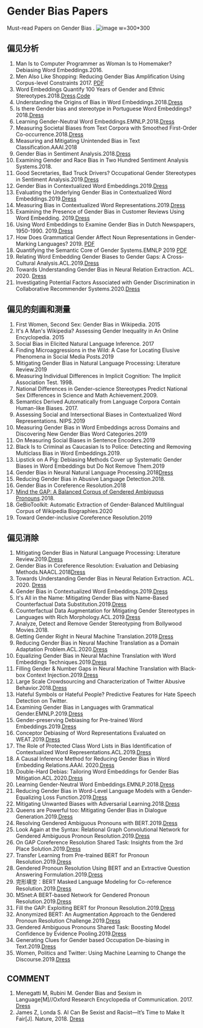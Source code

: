 # Gender Bias Papers
Must-read Papers on Gender Bias .
![image w=300*300](https://www.hh-law.com/wp-content/uploads/sites/1300396/2019/11/implicitbiasimage.jpg)


## 偏见分析
1. Man Is to Computer Programmer as Woman Is to Homemaker? Debiasing Word Embeddings.2016.
2. Men Also Like Shopping: Reducing Gender Bias Amplification Using Corpus-level Constraints 2017. [PDF](https://arxiv.org/pdf/1707.09457.pdf)
3. Word Embeddings Quantify 100 Years of Gender and Ethnic Stereotypes.2018.[Dress](https://arxiv.org/abs/1711.08412v1).[Code](https://github.com/nikhgarg/EmbeddingDynamicStereotypes)
4. Understanding the Origins of Bias in Word Embeddings.2018.[Dress](https://arxiv.org/abs/1810.03611)
5. Is there Gender bias and stereotype in Portuguese Word Embeddings? 2018.[Dress](https://arxiv.org/abs/1810.04528)
6. Learning Gender-Neutral Word Embeddings.EMNLP.2018.[Dress](https://arxiv.org/abs/1809.01496v1)
7. Measuring Societal Biases from Text Corpora with Smoothed First-Order Co-occurrence.2018.[Dress](https://arxiv.org/abs/1812.10424)
8. Measuring and Mitigating Unintended Bias in Text Classification.AAAI.2018
9. Gender Bias in Sentiment Analysis.2018.[Dress](https://wlv.openrepository.com/bitstream/handle/2436/620633/GenderBiasInSentimentAnalysisPreprint.pdf?sequence=9&isAllowed=y)
10. Examining Gender and Race Bias in Two Hundred Sentiment Analysis Systems.2018.
11. Good Secretaries, Bad Truck Drivers? Occupational Gender Stereotypes in Sentiment Analysis.2019.[Dress](https://arxiv.org/abs/1906.10256v2)
12. Gender Bias in Contextualized Word Embeddings.2019.[Dress](https://arxiv.org/abs/1904.03310)
13. Evaluating the Underlying Gender Bias in Contextualized Word Embeddings.2019.[Dress](https://arxiv.org/abs/1904.08783)
14. Measuring Bias in Contextualized Word Representations.2019.[Dress](https://arxiv.org/abs/1906.07337v1)
15. Examining the Presence of Gender Bias in Customer Reviews Using Word Embedding. 2019.[Dress](https://arxiv.org/abs/1902.00496v1)
16. Using Word Embeddings to Examine Gender Bias in Dutch Newspapers, 1950-1990. 2019.[Dress](https://www.aclweb.org/anthology/W19-4712/)
17. How Does Grammatical Gender Affect Noun Representations in Gender-Marking Languages? 2019. [PDF](https://arxiv.org/pdf/1910.14161.pdf)
18. Quantifying the Semantic Core of Gender Systems.EMNLP 2019 [PDF](https://arxiv.org/pdf/1910.13497.pdf)
19. Relating Word Embedding Gender Biases to Gender Gaps: A Cross-Cultural Analysis.ACL.2019.[Dress](https://www.aclweb.org/anthology/W19-3803/)
20. Towards Understanding Gender Bias in Neural Relation Extraction. ACL. 2020. [Dress](https://www.aclweb.org/anthology/2020.acl-main.265/)
21. Investigating Potential Factors Associated with Gender Discrimination in Collaborative Recommender Systems.2020.[Dress](https://arxiv.org/abs/2002.07786)

## 偏见的刻画和测量
1. First Women, Second Sex: Gender Bias in Wikipedia. 2015
2. It's A Man's Wikipedia? Assessing Gender Inequality in An Online Encyclopedia. 2015
3. Social Bias in Elicited Natural Language Inference. 2017
4. Finding Microaggressions in the Wild: A Case for Locating Elusive Phenomena in Social Media Posts.2019
5. Mitigating Gender Bias in Natural Language Processing: Literature Review.2019
6. Measuring Individual Differences in Implicit Cognition: The Implicit Association Test. 1998.
7. National Differences in Gender–science Stereotypes Predict National Sex Differences in Science and Math Achievement.2009.
8. Semantics Derived Automatically from Language Corpora Contain Human-like Biases. 2017.
9. Assessing Social and Intersectional Biases in Contextualized Word Representations. NIPS.2019
10. Measuring Gender Bias in Word Embeddings across Domains and Discovering New Gender Bias Word Categories.2019
11. On Measuring Social Biases in Sentence Encoders.2019
12. Black Is to Criminal as Caucasian Is to Police: Detecting and Removing Multiclass Bias in Word Embeddings.2019.
13. Lipstick on A Pig: Debiasing Methods Cover up Systematic Gender Biases in Word Embeddings but Do Not Remove Them.2019
14. Gender Bias in Neural Natural Language Processing.2018[Dress](https://arxiv.org/abs/1807.11714)
15. Reducing Gender Bias in Abusive Language Detection.2018.
16. Gender Bias in Coreference Resolution.2018
17. [Mind the GAP: A Balanced Corpus of Gendered Ambiguous Pronouns](https://watermark.silverchair.com/tacl_a_00240.pdf?token=AQECAHi208BE49Ooan9kkhW_Ercy7Dm3ZL_9Cf3qfKAc485ysgAAAqkwggKlBgkqhkiG9w0BBwagggKWMIICkgIBADCCAosGCSqGSIb3DQEHATAeBglghkgBZQMEAS4wEQQMPE7Kg3Ht5MYve550AgEQgIICXP0XeqeYbNwTfeu-j1c7Q84pHmZAqEziDs0r7WXaeGBx5LZkRmuTp5wWdWdxFj1tqwjN3l74QyTiz7PiN066qi2gOOvAqATNT07KTu5y-R-2SPSD_ExZBGdkKDnkyGm3zIXwJ7zx7FC78Ud5b-2c5LdYNC7dyBd_4Te-ca3hwUzilZqAezF-IwBTrPTt5to0M-B10aAfHCjgxQRxui_cTtS20pDtnQEor6G9vhZwF9ckwVb47CYSqt4qoL1jDuBMTRuRiKBnr7Qp2pI6YLfRz7gtaB6plzaU_3i6tWXcO4HHPx7K3o0JbJAREUSQ3R9PAPyuUCihdQ6LtxHKRL8QEbZ5rsjSqa4_KgFDgsF7R1gycfsS1g0opxrLXQKpLrZ4ZrQTODPubSewo1Bl0jw_Yy9kKTTYCrrboEQZpwR1f7wThslo5PrykUlIwf-usJ_VP2z1ysV7wZWKQ7jYt7whsj1RNBfnn5JmwGZIOeGSvybhrfipV3qQ1LkiN1vn3XytCY9kYgohgcPyQuZWa4kAVKN5_Un32s3Ijc-7pY8y4MlA-HRfw4IZkpNpKQI2PMGThZZ2RWjJDW7z1mWvKc3-DLH_pRs56OwVTMUEYh5DoCjl57UxLgK9fhVgQGGhlpzQflDCkM-381s_j0KJV-R2aVucdagpOBNlKPriqdH3SCvvw60TEtNH9uALDxpd8AONrOXvOkW3zQvgbni-96SzWcGr6lEfVFo5g5wf8pDnMhYNVfmGEHJ476lMFdwdzaolMJ360aAGMx2s96rDmEl1EQxsSObYhfDFx1H00fo).2018.
18. GeBioToolkit: Automatic Extraction of Gender-Balanced Multilingual Corpus of Wikipedia Biographies.2020
19. Toward Gender-inclusive Coreference Resolution.2019

## 偏见消除
1. Mitigating Gender Bias in Natural Language Processing: Literature Review.2019.[Dress](https://arxiv.org/abs/1906.08976v1)
2. Gender Bias in Coreference Resolution: Evaluation and Debiasing Methods.NAACL.2018[Dress](https://arxiv.org/abs/1804.06876v1)
3. Towards Understanding Gender Bias in Neural Relation Extraction. ACL. 2020. [Dress](https://www.aclweb.org/anthology/2020.acl-main.265/)
4. Gender Bias in Contextualized Word Embeddings.2019.[Dress](https://arxiv.org/abs/1904.03310)
5. It's All in the Name: Mitigating Gender Bias with Name-Based Counterfactual Data Substitution.2019.[Dress](https://arxiv.org/abs/1909.00871v3)
6. Counterfactual Data Augmentation for Mitigating Gender Stereotypes in Languages with Rich Morphology.ACL.2019.[Dress](https://arxiv.org/abs/1906.04571)
7. Analyze, Detect and Remove Gender Stereotyping from Bollywood Movies.2018.
8. Getting Gender Right in Neural Machine Translation.2019.[Dress](https://arxiv.org/abs/1909.05088)
9. Reducing Gender Bias in Neural Machine Translation as a Domain Adaptation Problem.ACL.2020.[Dress](https://arxiv.org/abs/2004.04498)
10. Equalizing Gender Bias in Neural Machine Translation with Word Embeddings Techniques.2019.[Dress](https://arxiv.org/abs/1901.03116)
11. Filling Gender & Number Gaps in Neural Machine Translation with Black-box Context Injection.2019.[Dress](https://arxiv.org/abs/1903.03467)
12. Large Scale Crowdsourcing and Characterization of Twitter Abusive Behavior.2018.[Dress](https://arxiv.org/abs/1802.00393)
13. Hateful Symbols or Hateful People? Predictive Features for Hate Speech Detection on Twitter.
14. Examining Gender Bias in Languages with Grammatical Gender.EMNLP.2019.[Dress](https://arxiv.org/abs/1909.02224)
15. Gender-preserving Debiasing for Pre-trained Word Embeddings.2019.[Dress](https://arxiv.org/abs/1906.00742)
16. Conceptor Debiasing of Word Representations Evaluated on WEAT.2019.[Dress](https://arxiv.org/abs/1906.05993)
17. The Role of Protected Class Word Lists in Bias Identification of Contextualized Word Representations.ACL.2019.[Dress](https://www.aclweb.org/anthology/W19-3808/)
18. A Causal Inference Method for Reducing Gender Bias in Word Embedding Relations.AAAI. 2020.[Dress](https://arxiv.org/abs/1911.10787)
19. Double-Hard Debias: Tailoring Word Embeddings for Gender Bias Mitigation.ACL.2020.[Dress](https://arxiv.org/abs/2005.00965)
20. Learning Gender-Neutral Word Embeddings.EMNLP.2018.[Dress](https://arxiv.org/abs/1809.01496v1)
21. Reducing Gender Bias in Word-Level Language Models with a Gender-Equalizing Loss Function.2019.[Dress](https://arxiv.org/abs/1905.12801)
22. Mitigating Unwanted Biases with Adversarial Learning.2018.[Dress](https://arxiv.org/abs/1801.07593)
23. Queens are Powerful too: Mitigating Gender Bias in Dialogue Generation.2019.[Dress](https://arxiv.org/abs/1911.03842)
24. Resolving Gendered Ambiguous Pronouns with BERT.2019.[Dress](https://arxiv.org/abs/1906.01161)
25. Look Again at the Syntax: Relational Graph Convolutional Network for Gendered Ambiguous Pronoun Resolution.2019.[Dress](https://arxiv.org/abs/1905.08868)
26. On GAP Coreference Resolution Shared Task: Insights from the 3rd Place Solution.2019.[Dress](https://www.aclweb.org/anthology/W19-3816/)
27. Transfer Learning from Pre-trained BERT for Pronoun Resolution.2019.[Dress](https://www.aclweb.org/anthology/W19-3812/)
28. Gendered Pronoun Resolution Using BERT and an Extractive Question Answering Formulation.2019.[Dress](https://arxiv.org/abs/1906.03695)
29. 完形填空：BERT Masked Language Modeling for Co-reference Resolution.2019.[Dress](https://www.aclweb.org/anthology/W19-3811/)
30. MSnet:A BERT-based Network for Gendered Pronoun Resolution.2019.[Dress](https://arxiv.org/abs/1908.00308)
31. Fill the GAP: Exploiting BERT for Pronoun Resolution.2019.[Dress](https://www.aclweb.org/anthology/W19-3815/)
32. Anonymized BERT: An Augmentation Approach to the Gendered Pronoun Resolution Challenge.2019.[Dress](https://arxiv.org/abs/1905.01780)
33. Gendered Ambiguous Pronouns Shared Task: Boosting Model Confidence by Evidence Pooling.2019.[Dress](https://arxiv.org/abs/1906.00839)
34. Generating Clues for Gender based Occupation De-biasing in Text.2019.[Dress](https://arxiv.org/abs/1804.03839)
35. Women, Politics and Twitter: Using Machine Learning to Change the Discourse.2019.[Dress](https://arxiv.org/abs/1911.11025)



## COMMENT 
1. Menegatti M, Rubini M. Gender Bias and Sexism in Language[M]//Oxford Research Encyclopedia of Communication. 2017. [Dress](https://oxfordre.com/communication/view/10.1093/acrefore/9780190228613.001.0001/acrefore-9780190228613-e-470)
2. James Z, Londa S.  AI Can Be Sexist and Racist—It’s Time to Make It Fair[J]. Nature, 2018. [Dress](https://www.nature.com/articles/d41586-018-05707-8)
